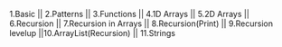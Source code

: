 1.Basic ||  2.Patterns ||  3.Functions || 4.1D Arrays || 5.2D Arrays || 6.Recursion || 7.Recursion in Arrays || 8.Recursion(Print) || 9.Recursion levelup ||10.ArrayList(Recursion)
|| 11.Strings

